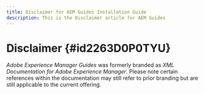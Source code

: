 ```yaml
---
title: Disclaimer for AEM Guides Installation Guide
description: This is the Disclaimer article for AEM Guides
---
```

# Disclaimer {#id2263D0P0TYU}

*Adobe Experience Manager Guides* was formerly branded as *XML Documentation for Adobe Experience Manager*. Please note certain references within the documentation may still refer to prior branding but are still applicable to the current offering.
